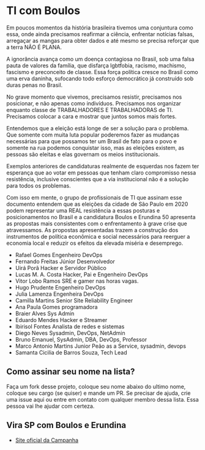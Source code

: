 # TI com Boulos

Em poucos momentos da história brasileira tivemos uma conjuntura como essa, onde ainda precisamos reafirmar a ciência, enfrentar notícias falsas, arregaçar as mangas para obter dados e até mesmo se precisa reforçar que a terra NÃO É PLANA.

A ignorância avança como um doença contagiosa no Brasil, sob uma falsa pauta de valores da família, que disfarça lgbtfobia, racismo, machismo, fascismo e preconceito de classe. Essa força política cresce no Brasil como uma erva daninha, sufocando todo esforço democrático já construído sob duras penas no Brasil.

No grave momento que vivemos, precisamos resistir, precisamos nos posicionar, e não apenas como indivíduos. Precisamos nos organizar enquanto classe de TRABALHADORES E TRABALHADORAS de TI. Precisamos colocar a cara e mostrar que juntos somos mais fortes.

Entendemos que a eleição está longe de ser a solução para o problema. Que somente com muita luta popular poderemos fazer as mudanças necessárias para que possamos ter um Brasil de fato para o povo e somente na rua podemos conquistar isso, mas as eleições existem, as pessoas são eleitas e elas governam os meios institucionais. 

Exemplos anteriores de candidaturas realmente de esquerdas nos fazem ter esperança que ao votar em pessoas que tenham claro compromisso nessa resistência, inclusive conscientes que a via institucional não é a solução para todos os problemas.

Com isso em mente, o grupo de profissionais de TI que assinam esse documento entendem que as eleições da cidade de São Paulo em 2020 podem representar uma REAL resistência a essas posturas e posicionamentos no Brasil e a candidatura Boulos e Erundina 50 apresenta as propostas mais consistentes com o enfrentamento à grave crise que atravessamos. As propostas apresentadas trazem a construção dos instrumentos de política econômica e social necessários para reerguer a economia local e reduzir os efeitos da elevada miséria e desemprego.

 - Rafael Gomes  Engenheiro DevOps
 - Fernando Freitas Júnior  Desenvolvedor
 - Uirá Porã  Hacker e Servidor Público
 - Lucas M. A. Costa  Hacker, Pai e Engenheiro DevOps
 - Vitor Lobo Ramos  SRE e gamer nas horas vagas.
 - Hugo Prudente  Engenheiro DevOps
 - Julia Lamenza  Engenheira DevOps 
 - Camilla Martins  Senior Site Reliability Engineer 
 - Ana Paula Gomes  programadora
 - Braier Alves  Sys Admin
 - Eduardo Mendes  Hacker e Streamer
 - Ibirisol Fontes  Analista de redes e sistemas
 - Diego Neves Sysadmin, DevOps, NetAdmin
 - Bruno Emanuel, SysAdmin, DBA, DevOps, Professor
 - Marco Antonio Martins Junior  Peão as a Service, sysadmin, devops
 - Samanta Cicilia de Barros Souza, Tech Lead

## Como assinar seu nome na lista? 

Faça um fork desse projeto, coloque seu nome abaixo do ultimo nome, coloque seu cargo (se quiser) e mande um PR. Se precisar de ajuda, crie uma issue aqui ou entre em contato com qualquer membro dessa lista. Essa pessoa vai lhe ajudar com certeza.

## Vira SP com Boulos e Erundina

- [Site oficial da Campanha](https://virasp.com.br/)


